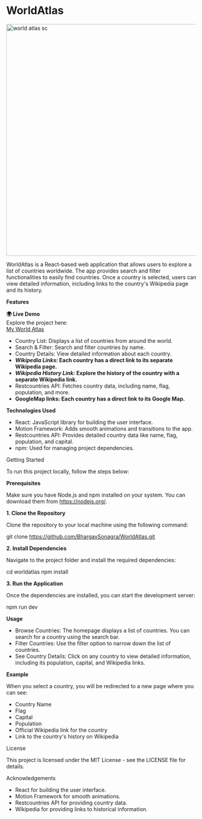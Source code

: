 <h1><b>WorldAtlas</b></h1>


<img width="900" height="612" alt="world atlas sc" src="https://github.com/user-attachments/assets/5b06f2cb-c000-45ef-a3e7-84386aefa253" />



WorldAtlas is a React-based web application that allows users to explore a list of countries worldwide. The app provides search and filter functionalities to easily find countries. Once a country is selected, users can view detailed information, including links to the country's Wikipedia page and its history.

<b>Features</b>

<b> 🌍 Live Demo  </b><br/>
Explore the project here: <br/>
[My World Atlas](https://myworldatlass.netlify.app/)


- Country List: Displays a list of countries from around the world.
- Search & Filter: Search and filter countries by name.
- Country Details: View detailed information about each country.
- <b><i>Wikipedia Links:</i> Each country has a direct link to its separate Wikipedia page.</b>
- <b><i>Wikipedia History Link: </i> Explore the history of the country with a separate Wikipedia link.</b>
- Restcountries API: Fetches country data, including name, flag, population, and more.
- <b>GoogleMap links: Each country has a direct link to its Google Map.</b>

<b>Technologies Used</b>

- React: JavaScript library for building the user interface.
- Motion Framework: Adds smooth animations and transitions to the app.
- Restcountries API: Provides detailed country data like name, flag, population, and capital.
- npm: Used for managing project dependencies.

Getting Started

To run this project locally, follow the steps below:

<b>Prerequisites</b>

Make sure you have Node.js and npm installed on your system. You can download them from https://nodejs.org/.

<b> 1. Clone the Repository</b>

Clone the repository to your local machine using the following command:

git clone https://github.com/BhargavSonagra/WorldAtlas.git

<b> 2. Install Dependencies </b>

Navigate to the project folder and install the required dependencies:

cd worldatlas
npm install

 <b>3. Run the Application</b>

Once the dependencies are installed, you can start the development server:

npm run dev

<b>Usage</b>

- Browse Countries: The homepage displays a list of countries. You can search for a country using the search bar.
- Filter Countries: Use the filter option to narrow down the list of countries.
- See Country Details: Click on any country to view detailed information, including its population, capital, and Wikipedia links.

<b>Example</b>

When you select a country, you will be redirected to a new page where you can see:

- Country Name
- Flag
- Capital
- Population
- Official Wikipedia link for the country
- Link to the country's history on Wikipedia

License

This project is licensed under the MIT License - see the LICENSE file for details.

Acknowledgements

- React for building the user interface.
- Motion Framework for smooth animations.
- Restcountries API for providing country data.
- Wikipedia for providing links to historical information.
